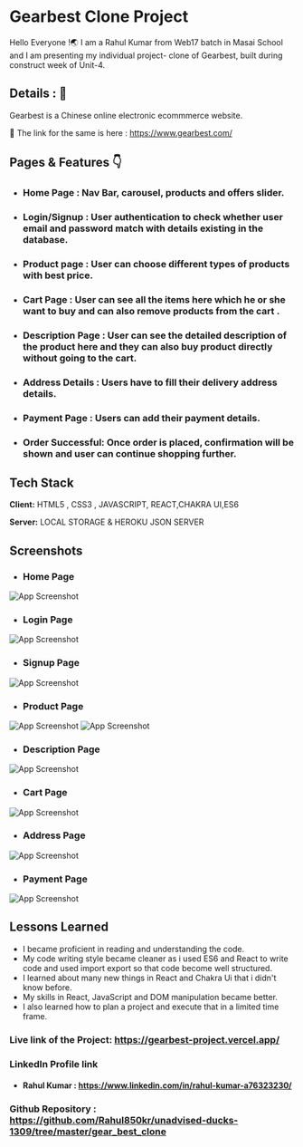 
# Gearbest Clone Project

Hello Everyone !🌏 I am a Rahul Kumar from Web17 batch in Masai School and I am presenting my individual project- clone of Gearbest, built during construct week of Unit-4.


## Details : 🔭

Gearbest is a Chinese online electronic ecommmerce website.

🚀 The link for the same is here : https://www.gearbest.com/

## Pages & Features 👇

 - ### Home Page : Nav Bar, carousel, products and offers slider.
 - ### Login/Signup : User authentication to check whether user email and password match with details existing in the database.
 - ### Product page : User can choose different types of products with best price.
 - ### Cart Page : User can see all the items here which he or she want to buy and can also remove products from the cart .
 - ### Description Page : User can see the detailed description of the product here and they can also buy product directly without going to the cart.
 - ### Address Details : Users have to fill their delivery address details.
 - ### Payment Page : Users can add their payment details.
 - ### Order Successful: Once order is placed, confirmation will be shown and user can continue shopping further.
 


## Tech Stack

**Client:** HTML5 , CSS3 , JAVASCRIPT, REACT,CHAKRA UI,ES6

**Server:** LOCAL STORAGE & HEROKU JSON SERVER


## Screenshots
- ### Home Page
![App Screenshot](https://github.com/Rahul850kr/unadvised-ducks-1309/blob/master/gear_best_clone/ScreenShots%20of%20Project/Home%20Page.png?raw=true)

- ### Login Page
![App Screenshot](https://github.com/Rahul850kr/unadvised-ducks-1309/blob/master/gear_best_clone/ScreenShots%20of%20Project/Login%20Page.png?raw=true)

- ### Signup Page
![App Screenshot](https://github.com/Rahul850kr/unadvised-ducks-1309/blob/master/gear_best_clone/ScreenShots%20of%20Project/SignUp%20Page.png?raw=true)

- ### Product Page
![App Screenshot](https://github.com/Rahul850kr/unadvised-ducks-1309/blob/master/gear_best_clone/ScreenShots%20of%20Project/Product%20page1.png?raw=true)
![App Screenshot](https://github.com/Rahul850kr/unadvised-ducks-1309/blob/master/gear_best_clone/ScreenShots%20of%20Project/Product%20Page.png?raw=true)

- ### Description Page
![App Screenshot](https://github.com/Rahul850kr/unadvised-ducks-1309/blob/master/gear_best_clone/ScreenShots%20of%20Project/Description%20Page.png?raw=true)

- ### Cart Page
![App Screenshot](https://github.com/Rahul850kr/unadvised-ducks-1309/blob/master/gear_best_clone/ScreenShots%20of%20Project/Cart%20Page.png?raw=true)

- ### Address Page
![App Screenshot](https://github.com/Rahul850kr/unadvised-ducks-1309/blob/master/gear_best_clone/ScreenShots%20of%20Project/Shipping%20Page.png?raw=true)

- ### Payment Page
![App Screenshot](https://github.com/Rahul850kr/unadvised-ducks-1309/blob/master/gear_best_clone/ScreenShots%20of%20Project/Payment%20Page.png?raw=true)
    
## Lessons Learned

- I became proficient in reading and understanding the code.
- My code writing style became cleaner as i used ES6 and React to write code and used import export so that code become well structured.
- I learned about many new things in React and Chakra Ui that i didn't know before.
- My skills in React, JavaScript and DOM manipulation became better.
- I also learned how to plan a project and execute that in a limited time frame.

### Live link of the Project:  https://gearbest-project.vercel.app/

### LinkedIn Profile link
- #### Rahul Kumar : https://www.linkedin.com/in/rahul-kumar-a76323230/

### Github Repository : https://github.com/Rahul850kr/unadvised-ducks-1309/tree/master/gear_best_clone

